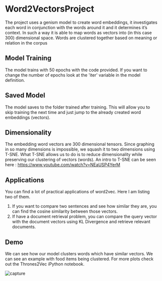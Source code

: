# Word2VectorsProject
The project uses a genism model to create word embeddings, it investigates each word in conjunction with the words around it and it determines it’s context. In such a way it is able to map words as vectors into (in this case 300) dimensional space. Words are clustered together based on meaning or relation in the corpus
## Model Training
The model trains with 50 epochs with the code provided. If you want to change the number of epochs look at the 'iter' variable in the model definition. 
## Saved Model
The model saves to the folder trained after training. This will allow you to skip training the next time and just jump to the already created word embeddings (vectors).
## Dimensionality
The embedding word vectors are 300 dimensional tensors. Since graphing in so many dimensions is impossible, we squash it to two dimensions using T-SNE. What T-SNE allows us to do is to reduce dimensionality while preserving our clustering of vectors (words). An intro to T-SNE can be seen here : https://www.youtube.com/watch?v=NEaUSP4YerM 

## Applications
You can find a lot of practical applications of word2vec. Here I am listing two of them.
1.	If you want to compare two sentences and see how similar they are, you can find the cosine similarity between those vectors.
2.	If have a document retrieval problem, you can compare the query vector with the document vectors using KL Divergence and retrieve relevant documents.

## Demo
We can see how our model clusters words which have similar vectors. We can see an example with food items being clustered. For more plots check out the Thrones2Vec iPython notebook. 

![capture](https://user-images.githubusercontent.com/25466748/52154449-bc3f5c00-2632-11e9-96af-c53a3cc13a7e.PNG)
